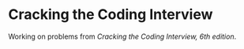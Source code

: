 # Cracking the Coding Interview

Working on problems from *Cracking the Coding Interview, 6th edition*.
